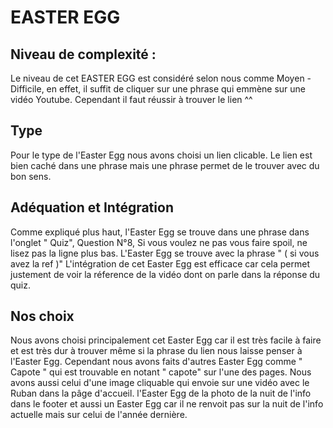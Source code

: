 # EASTER EGG 

## Niveau de complexité : 


Le niveau de cet EASTER EGG est considéré selon nous comme Moyen - Difficile, en effet, il suffit de cliquer sur une phrase qui emmène sur une vidéo Youtube. Cependant il faut réussir à trouver le lien ^^


## Type

Pour le type de l'Easter Egg nous avons choisi un lien clicable. Le lien est bien caché dans une phrase mais une phrase permet de le trouver avec du bon sens.


## Adéquation et Intégration

Comme expliqué plus haut, l'Easter Egg se trouve dans une phrase dans l'onglet " Quiz", Question N°8, Si vous voulez ne pas vous faire spoil, ne lisez pas la ligne plus bas.
L'Easter Egg se trouve avec la phrase " ( si vous avez la ref )" 
L'intégration de cet Easter Egg est efficace car cela permet justement de voir la réference de la vidéo dont on parle dans la réponse du quiz. 

## Nos choix

Nous avons choisi principalement cet Easter Egg car il est très facile à faire et est très dur à trouver même si la phrase du lien nous laisse penser à l'Easter Egg.
Cependant nous avons faits d'autres Easter Egg comme " Capote " qui est trouvable en notant " capote" sur l'une des pages.
Nous avons aussi celui d'une image cliquable qui envoie sur une vidéo avec le Ruban dans la pâge d'accueil.
l'Easter Egg de la photo de la nuit de l'info dans le footer et aussi un Easter Egg car il ne renvoit pas sur la nuit de l'info actuelle mais sur celui de l'année dernière.
